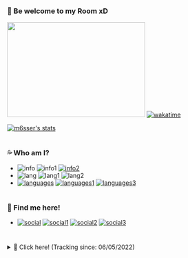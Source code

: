 ### 🌊 Be welcome to my Room xD 

<img align="down" src="https://i.imgur.com/E3aBiPa.gif" width="320" height="220"/> [![wakatime](https://wakatime.com/badge/user/822eed34-bd99-43d4-9b7d-7a7e6d27e3c0.svg)](https://wakatime.com/@822eed34-bd99-43d4-9b7d-7a7e6d27e3c0) 

[![m6sser's stats](https://github-readme-stats.vercel.app/api?username=m6sser&show_icons=true&count_private=false&theme=github-dark-blue&hide_border=false&custom_title=Check%20my%20stats!%20xD%20)](https://wakatime.com/@m6sser)
#

### 💦 Who am I?
- ![info](https://img.shields.io/static/v1?logo=ReverbNation&label=&message=Felipe%20Messer%20&labelColor=4f94ef&color=white&logoColor=white&style=flat)
![info1](https://img.shields.io/static/v1?logo=Google%20Maps&label=&message=Brazil&color=white&logoColor=white&style=flat&labelColor=4f94ef)
[![info2](https://img.shields.io/static/v1?logo=Southwest%20Airlines&label=&message=Single&color=white&logoColor=white&style=flat&labelColor=4f94ef)](https://imgur.com/gallery/2cNfedV)
- ![lang](https://img.shields.io/static/v1?logo=Google%20Translate&label=&message=Idioms&color=white&logoColor=white&style=flat&labelColor=4f94ef)
![lang1](https://img.shields.io/static/v1?label=&message=Portuguese&color=white&logoColor=white&style=flat)
![lang2](https://img.shields.io/static/v1?label=&message=English&color=white&logoColor=white&style=flat)
- [![languages](https://img.shields.io/static/v1?logo=Python&label=&message=Python&color=white&logoColor=white&style=flat&labelColor=4f94ef)](https://www.python.org)
[![languages1](https://img.shields.io/static/v1?logo=Kali%20Linux&label=&message=Kali%20Linux&color=white&logoColor=white&style=flat&labelColor=4f94ef)](https://www.kali.org)
[![languages3](https://img.shields.io/static/v1?logo=Atom&label=&message=Atom&color=white&logoColor=white&style=flat&labelColor=4f94ef)](https://atom.io)

#

### 🐬 Find me here!
- [![social](https://img.shields.io/static/v1?logo=twitter&link=https://twitter.com/m6sser&label=&message=m6sser&color=white&logoColor=white&style=flat&labelColor=4f94ef)](https://twitter.com/m6sser)
[![social1](https://img.shields.io/static/v1?logo=instagram&link=https://instagram.com/fmesser11&label=&message=fmesser11&color=white&logoColor=white&style=flat&labelColor=4f94ef)](https://instagram.com/fmesser11)
[![social2](https://img.shields.io/static/v1?logo=GitHub&link=https://github.com/m6sser&label=&message=m6sser&color=white&logoColor=white&style=flat&labelColor=4f94ef)](https://github.com/m6sser)
[![social3](https://img.shields.io/static/v1?logo=Discord&link=http://discordapp.com/users/974844018762588200&label=&message=m6sser%232396&color=white&logoColor=white&style=flat&labelColor=4f94ef)](http://discordapp.com/users/974844018762588200)

#

</details>
<details>
  <summary>🐳 Click here! (Tracking since: 06/05/2022)</summary>
  ㅤ 
      
  [![m6sser's wakatime](https://github-readme-stats.vercel.app/api/wakatime?username=m6sser&theme=github-dark-blue&custom_title=My%20Wakatime%20stats!%20:p%20)](https://wakatime.com/@m6sser)
  
  [![m6sser's streak](https://github-readme-streak-stats.herokuapp.com/?user=m6sser&theme=github-dark-blue&date_format=n%2Fj%5B%2FY%5D&background=FFFFFFstroke=4F94EF&currStreakLabel=4F94EF&currStreakNum=505963&sideNums=4F94EF&sideLabels=4F94EF&border=DDDBDB)](https://github.com/m6sser)
  </details>
